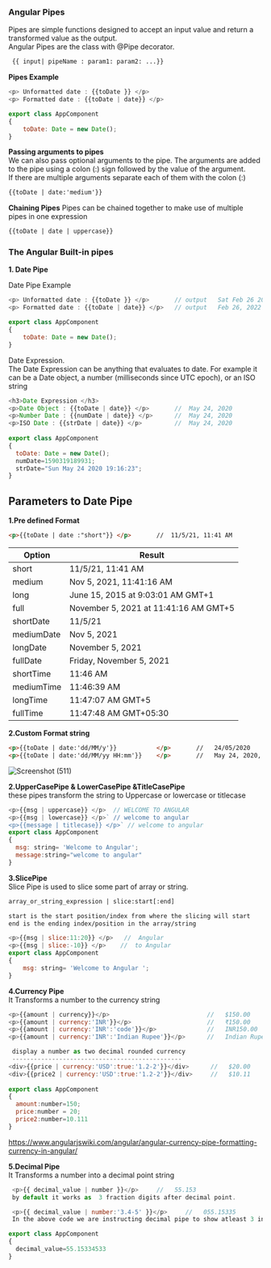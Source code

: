 ### Angular Pipes
Pipes are simple functions designed to accept an input value and return a transformed value as the output.     
Angular Pipes are the class with @Pipe decorator.
```html
 {{ input| pipeName : param1: param2: ...}}
```

__Pipes Example__    
```javascript 
<p> Unformatted date : {{toDate }} </p>
<p> Formatted date : {{toDate | date}} </p>

export class AppComponent 
{  
    toDate: Date = new Date(); 
}
```

__Passing arguments to pipes__     
We can also pass optional arguments to the pipe. The arguments are added to the pipe using a colon (:) sign followed by the value of the argument.     
If there are multiple arguments separate each of them with the colon (:)
```html 
{{toDate | date:'medium'}}
```

__Chaining Pipes__
Pipes can be chained together to make use of multiple pipes in one expression
```html 
{{toDate | date | uppercase}}
```

### The Angular Built-in pipes

__1. Date Pipe__

Date Pipe Example
```javascript 
<p> Unformatted date : {{toDate }} </p>       // output   Sat Feb 26 2022 09:53:41 GMT+0530 (India Standard Time)
<p> Formatted date : {{toDate | date}} </p>   // output   Feb 26, 2022

export class AppComponent 
{  
    toDate: Date = new Date(); 
}
```

Date Expression.          
The Date Expression can be anything that evaluates to date. For example it can be a Date object, a number (milliseconds since UTC epoch), or an ISO string

```javascript 
<h3>Date Expression </h3>
<p>Date Object : {{toDate | date}} </p>       //  May 24, 2020
<p>Number Date : {{numDate | date}} </p>      //  May 24, 2020
<p>ISO Date : {{strDate | date}} </p>         //  May 24, 2020
 
export class AppComponent 
{  
  toDate: Date = new Date();
  numDate=1590319189931;
  strDate="Sun May 24 2020 19:16:23";
}
```

Parameters to Date Pipe
------------------------
__1.Pre defined Format__
```html 
<p>{{toDate | date :"short"}} </p>       //  11/5/21, 11:41 AM
```
| Option |   Result|
|----       |---------------|
|  short    |11/5/21, 11:41 AM     |
|  medium    |Nov 5, 2021, 11:41:16 AM     |
|  long    |  June 15, 2015 at 9:03:01 AM GMT+1    |
|  full    |  November 5, 2021 at 11:41:16 AM GMT+5    |
|  shortDate    |11/5/21     |
|  mediumDate    |Nov 5, 2021   |
|  longDate    |  November 5, 2021   |
|  fullDate    |  Friday, November 5, 2021    |
|  shortTime    |11:46 AM   |
|  mediumTime    |11:46:39 AM  |
|  longTime    |  11:47:07 AM GMT+5   |
|  fullTime    |  11:47:48 AM GMT+05:30    |

__2.Custom Format string__

```html 
<p>{{toDate | date:'dd/MM/y'}}           </p>       //   24/05/2020
<p>{{toDate | date:'dd/MM/yy HH:mm'}}    </p>       //   May 24, 2020, 7:17:26 PM
```
![Screenshot (511)](https://user-images.githubusercontent.com/29747486/155829202-a2089d70-fb64-4562-ba33-200242f8c18f.png)

__2.UpperCasePipe & LowerCasePipe &TitleCasePipe__  
these pipes transform the string to Uppercase or lowercase or titlecase
```javascript 
<p>{{msg | uppercase}} </p>  // WELCOME TO ANGULAR
<p>{{msg | lowercase}} </p>` // welcome to angular
<p>{{message | titlecase}} </p>` // welcome to angular
export class AppComponent 
{  
  msg: string= 'Welcome to Angular';
  message:string="welcome to angular"
}
```
__3.SlicePipe__          
Slice Pipe is used to slice some part of array or string.
```html 
array_or_string_expression | slice:start[:end]

start is the start position/index from where the slicing will start
end is the ending index/position in the array/string
````

```javascript 
<p>{{msg | slice:11:20}} </p>   //  Angular
<p>{{msg | slice:-10}} </p>    //  to Angular
export class AppComponent 
{  
    msg: string= 'Welcome to Angular ';
}
```
__4.Currency Pipe__        
It Transforms a number to the currency string
```javascript 
<p>{{amount | currency}}</p>                           //   $150.00
<p>{{amount | currency:'INR'}}</p>                     //   ₹150.00
<p>{{amount | currency:'INR':'code'}}</p>              //   INR150.00
<p>{{amount | currency:'INR':'Indian Rupee'}}</p>      //   Indian Rupee150.00

 display a number as two decimal rounded currency
 -----------------------------------------------
<div>{{price | currency:'USD':true:'1.2-2'}}</div>      //   $20.00
<div>{{price2 | currency:'USD':true:'1.2-2'}}</div>     //   $10.11
 
export class AppComponent 
{  
  amount:number=150;
  price:number = 20;
  price2:number=10.111
}
```
https://www.angularjswiki.com/angular/angular-currency-pipe-formatting-currency-in-angular/

__5.Decimal Pipe__   
It Transforms a number into a decimal point string
```javascript 
 <p>{{ decimal_value | number }}</p>     //   55.153
 by default it works as  3 fraction digits after decimal point.

 <p>{{ decimal_value | number:'3.4-5' }}</p>     //   055.15335
 In the above code we are instructing decimal pipe to show atleast 3 integer values before decimal points and minimum 1 fraction digit, maximum 5 fraction digits.

export class AppComponent 
{  
  decimal_value=55.15334533
}
```






